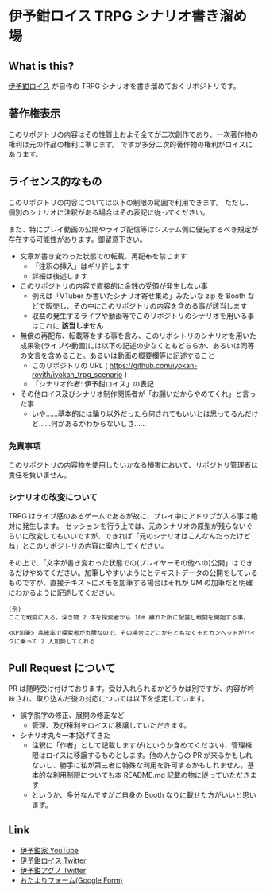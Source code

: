 # 伊予鉗ロイス TRPG シナリオ書き溜め場

## What is this?

[伊予鉗ロイス](https://x.com/RoYith_Iyokan) が自作の TRPG シナリオを書き溜めておくリポジトリです。

## 著作権表示

このリポジトリの内容はその性質上およそ全てが二次創作であり、一次著作物の権利は元の作品の権利に準じます。
ですが多分二次的著作物の権利がロイスにあります。

## ライセンス的なもの

このリポジトリの内容については以下の制限の範囲で利用できます。
ただし、個別のシナリオに注釈がある場合はその表記に従ってください。

また、特にプレイ動画の公開やライブ配信等はシステム側に優先するべき規定が存在する可能性があります。御留意下さい。

* 文章が書き変わった状態での転載、再配布を禁じます
  * 「注釈の挿入」はギリ許します
  * 詳細は後述します
* このリポジトリの内容で直接的に金銭の受領が発生しない事
  * 例えば「VTuber が書いたシナリオ寄せ集め」みたいな zip を Booth などで販売し、その中にこのリポジトリの内容を含める事が該当します
  * 収益の発生するライブや動画等でこのリポジトリのシナリオを用いる事はこれに **該当しません**
* 無償の再配布、転載等をする事を含み、このリポシトリのシナリオを用いた成果物(ライブや動画)には以下の記述の少なくともどちらか、あるいは同等の文言を含めること。あるいは動画の概要欄等に記述すること
  * このリポジトリの URL ( https://github.com/iyokan-royith/iyokan_trpg_scenario )
  * 「シナリオ作者: 伊予鉗ロイス」の表記
* その他ロイス及びシナリオ制作関係者が「お願いだからやめてくれ」と言った事
  * いや……基本的には騙り以外だったら何されてもいいとは思ってるんだけど……何があるかわからないしさ……

### 免責事項

このリポジトリの内容物を使用したいかなる損害において、リポジトリ管理者は責任を負いません。

### シナリオの改変について

TRPG はライブ感のあるゲームであるが故に、プレイ中にアドリブが入る事は絶対に発生します。
セッションを行う上では、元のシナリオの原型が残らないぐらいに改変してもいいですが、できれば「元のシナリオはこんなんだったけどね」とこのリポジトリの内容に案内してください。

その上で、「文字が書き変わった状態での(プレイヤーその他への)公開」はできるだけやめてください。加筆しやすいようにとテキストデータの公開をしているものですが、直接テキストにメモを加筆する場合はそれが GM の加筆だと明確にわかるように記述してください。

```text
(例)
ここで戦闘に入る。深き物 2 体を探索者から 10m 離れた所に配置し戦闘を開始する事。

<KP加筆> 高確率で探索者が丸腰なので、その場合はどこからともなくモヒカンヘッドがバイクに乗って 2 人加勢してくれる
```

## Pull Request について

PR は随時受け付けております。受け入れられるかどうかは別ですが、内容が吟味され、取り込んだ後の対応については以下を想定しています。

* 誤字脱字の修正、展開の修正など
  * 管理、及び権利をロイスに移譲していただきます。
* シナリオ丸々一本投げてきた
  * 注釈に「作者」として記載しますが(というか含めてください)、管理権限はロイスに移譲するものとします。他の人からの PR が来るかもしれないし、勝手に私が第三者に特殊な利用を許可するかもしれません。基本的な利用制限についても本 README.md 記載の物に従っていただきます
  * というか、多分なんですがご自身の Booth なりに載せた方がいいと思います。

## Link

* [伊予鉗家 YouTube](https://www.youtube.com/@Iyokan_Family)
* [伊予鉗ロイス Twitter](https://x.com/RoYith_Iyokan)
* [伊予鉗アグノ Twitter](https://x.com/Agnos_Iyokan)
* [おたよりフォーム(Google Form)](https://docs.google.com/forms/d/e/1FAIpQLSddZbgo2SgGLnmUOU1yK2oIbIJEg6F2oMuyrSJNnPvNTlfA7w/viewform)
